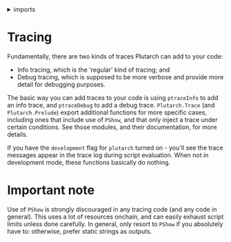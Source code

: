 <details>
<summary> imports </summary>
<p>

```haskell
module Plutarch.Docs.Tracing () where 
import Plutarch.Prelude ()
```

</p>
</details>

# Tracing

Fundamentally, there are two kinds of traces Plutarch can add to your code:

* Info tracing, which is the 'regular' kind of tracing; and
* Debug tracing, which is supposed to be more verbose and provide more detail
  for debugging purposes.

The basic way you can add traces to your code is using `ptraceInfo` to add an
info trace, and `ptraceDebug` to add a debug trace. `Plutarch.Trace` (and
`Plutarch.Prelude`) export additional functions for more specific cases,
including ones that include use of `PShow`, and that only inject a trace under
certain conditions. See those modules, and their documentation, for more
details.

If you have the `development` flag for `plutarch` turned on - you'll see the 
trace messages appear in the trace log during script evaluation. When not 
in development mode, these functions basically do nothing.

# Important note

Use of `PShow` is strongly discouraged in any tracing code (and any code in
general). This uses a lot of resources onchain, and can easily exhaust script
limits unless done carefully. In general, only resort to `PShow` if you
absolutely have to: otherwise, prefer static strings as outputs.
